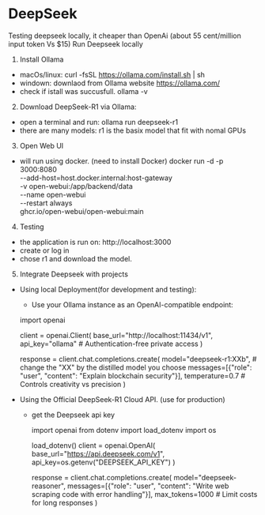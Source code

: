 # DeepSeek
Testing deepseek locally, it cheaper than OpenAi (about 55 cent/million input token Vs $15)
Run Deepseek locally
1. Install Ollama
- macOs/linux:  curl -fsSL https://ollama.com/install.sh | sh
- windown: downlaod from Ollama website https://ollama.com/
- check if istall was succusfull. ollama -v
2. Download DeepSeek-R1 via Ollama:
- open a terminal and run:  ollama run deepseek-r1
- there are many models: r1 is the basix model that fit with nomal GPUs
3. Open Web UI
- will run using docker. (need to install Docker)
docker run -d -p 3000:8080 \
  --add-host=host.docker.internal:host-gateway \
  -v open-webui:/app/backend/data \
  --name open-webui \
  --restart always \
  ghcr.io/open-webui/open-webui:main
4. Testing
- the application is run on: http://localhost:3000
- create or log in
- chose r1 and download the model.
5. Integrate Deepseek with projects
- Using local Deployment(for development and testing):
  + Use your Ollama instance as an OpenAI-compatible endpoint:
  
  import openai

  client = openai.Client(
      base_url="http://localhost:11434/v1",
      api_key="ollama"  # Authentication-free private access
  )

  response = client.chat.completions.create(
      model="deepseek-r1:XXb", # change the "XX" by the distilled model you choose
      messages=[{"role": "user", "content": "Explain blockchain security"}],
      temperature=0.7  # Controls creativity vs precision
  )
- Using the Official DeepSeek-R1 Cloud API. (use for production)
    + get the Deepseek api key

      import openai
      from dotenv import load_dotenv
      import os
      
      load_dotenv()
      client = openai.OpenAI(
          base_url="https://api.deepseek.com/v1",
          api_key=os.getenv("DEEPSEEK_API_KEY")
      )
      
      response = client.chat.completions.create(
          model="deepseek-reasoner",
          messages=[{"role": "user", "content": "Write web scraping code with error handling"}],
          max_tokens=1000  # Limit costs for long responses
      )
